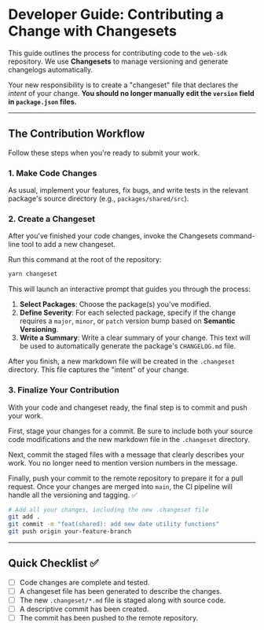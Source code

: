 # Developer Guide: Contributing a Change with Changesets

This guide outlines the process for contributing code to the `web-sdk` repository. We use **Changesets** to manage versioning and generate changelogs automatically.

Your new responsibility is to create a "changeset" file that declares the _intent_ of your change. **You should no longer manually edit the `version` field in `package.json` files.**

---

## The Contribution Workflow

Follow these steps when you're ready to submit your work.

### 1. Make Code Changes

As usual, implement your features, fix bugs, and write tests in the relevant package's source directory (e.g., `packages/shared/src`).

### 2. Create a Changeset

After you've finished your code changes, invoke the Changesets command-line tool to add a new changeset.

Run this command at the root of the repository:

```bash
yarn changeset
```

This will launch an interactive prompt that guides you through the process:

1.  **Select Packages**: Choose the package(s) you've modified.
2.  **Define Severity**: For each selected package, specify if the change requires a `major`, `minor`, or `patch` version bump based on **Semantic Versioning**.
3.  **Write a Summary**: Write a clear summary of your change. This text will be used to automatically generate the package's `CHANGELOG.md` file.

After you finish, a new markdown file will be created in the `.changeset` directory. This file captures the "intent" of your change.

### 3. Finalize Your Contribution

With your code and changeset ready, the final step is to commit and push your work.

First, stage your changes for a commit. Be sure to include both your source code modifications and the new markdown file in the `.changeset` directory.

Next, commit the staged files with a message that clearly describes your work. You no longer need to mention version numbers in the message.

Finally, push your commit to the remote repository to prepare it for a pull request. Once your changes are merged into `main`, the CI pipeline will handle all the versioning and tagging. ✅

```bash
# Add all your changes, including the new .changeset file
git add .
git commit -m "feat(shared): add new date utility functions"
git push origin your-feature-branch
```

---

## Quick Checklist ✅

- [ ] Code changes are complete and tested.
- [ ] A changeset file has been generated to describe the changes.
- [ ] The new `.changeset/*.md` file is staged along with source code.
- [ ] A descriptive commit has been created.
- [ ] The commit has been pushed to the remote repository.

